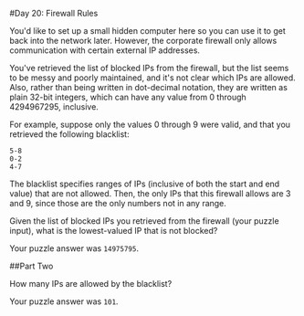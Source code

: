 #Day 20: Firewall Rules

You'd like to set up a small hidden computer here so you can use it to get back into the network later. However, the corporate firewall only allows communication with certain external IP addresses.

You've retrieved the list of blocked IPs from the firewall, but the list seems to be messy and poorly maintained, and it's not clear which IPs are allowed. Also, rather than being written in dot-decimal notation, they are written as plain 32-bit integers, which can have any value from 0 through 4294967295, inclusive.

For example, suppose only the values 0 through 9 were valid, and that you retrieved the following blacklist:

```
5-8
0-2
4-7
```

The blacklist specifies ranges of IPs (inclusive of both the start and end value) that are not allowed. Then, the only IPs that this firewall allows are 3 and 9, since those are the only numbers not in any range.

Given the list of blocked IPs you retrieved from the firewall (your puzzle input), what is the lowest-valued IP that is not blocked?

Your puzzle answer was `14975795`.

##Part Two

How many IPs are allowed by the blacklist?

Your puzzle answer was `101`.